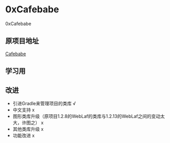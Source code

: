 # 0xCafebabe
0xCafebabe
## 原项目地址
[Cafebabe](https://github.com/GraxCode/Cafebabe)

## 学习用

## 改进
+ 引进Gradle来管理项目的类库 √
+ 中文支持 x
+ 图形类库升级（原项目1.2.8的WebLaf的类库与1.2.13的WebLaf之间的变动太大，许图之） x
+ 其他类库升级 x
+ 功能改进 x
